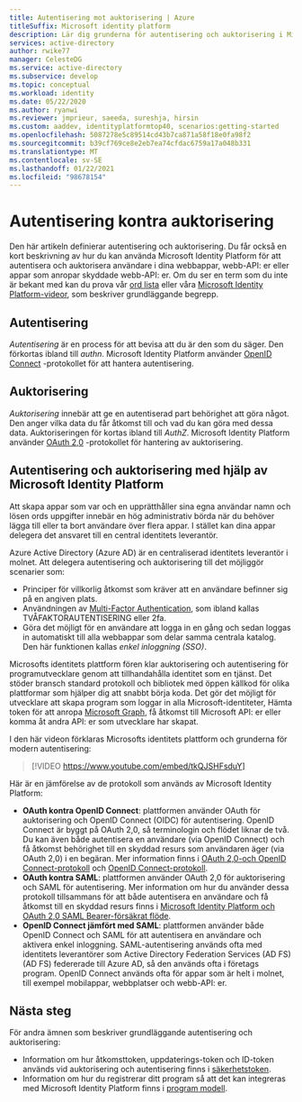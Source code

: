```yaml
---
title: Autentisering mot auktorisering | Azure
titleSuffix: Microsoft identity platform
description: Lär dig grunderna för autentisering och auktorisering i Microsoft Identity Platform (v 2.0).
services: active-directory
author: rwike77
manager: CelesteDG
ms.service: active-directory
ms.subservice: develop
ms.topic: conceptual
ms.workload: identity
ms.date: 05/22/2020
ms.author: ryanwi
ms.reviewer: jmprieur, saeeda, sureshja, hirsin
ms.custom: aaddev, identityplatformtop40, scenarios:getting-started
ms.openlocfilehash: 5087278e5c89514cd43b7ca871a58f18e0fa98f2
ms.sourcegitcommit: b39cf769ce8e2eb7ea74cfdac6759a17a048b331
ms.translationtype: MT
ms.contentlocale: sv-SE
ms.lasthandoff: 01/22/2021
ms.locfileid: "98678154"
---
```

# <a name="authentication-vs-authorization"></a>Autentisering kontra auktorisering

Den här artikeln definierar autentisering och auktorisering. Du får också en kort beskrivning av hur du kan använda Microsoft Identity Platform för att autentisera och auktorisera användare i dina webbappar, webb-API: er eller appar som anropar skyddade webb-API: er. Om du ser en term som du inte är bekant med kan du prova vår [ord lista](developer-glossary.md) eller våra [Microsoft Identity Platform-videor](identity-videos.md), som beskriver grundläggande begrepp.

## <a name="authentication"></a>Autentisering

*Autentisering* är en process för att bevisa att du är den som du säger. Den förkortas ibland till *authn*. Microsoft Identity Platform använder [OpenID Connect](https://openid.net/connect/) -protokollet för att hantera autentisering.

## <a name="authorization"></a>Auktorisering

*Auktorisering* innebär att ge en autentiserad part behörighet att göra något. Den anger vilka data du får åtkomst till och vad du kan göra med dessa data. Auktoriseringen för kortas ibland till *AuthZ*. Microsoft Identity Platform använder [OAuth 2,0](https://oauth.net/2/) -protokollet för hantering av auktorisering.

## <a name="authentication-and-authorization-using-the-microsoft-identity-platform"></a>Autentisering och auktorisering med hjälp av Microsoft Identity Platform

Att skapa appar som var och en upprätthåller sina egna användar namn och lösen ords uppgifter innebär en hög administrativ börda när du behöver lägga till eller ta bort användare över flera appar. I stället kan dina appar delegera det ansvaret till en central identitets leverantör.

Azure Active Directory (Azure AD) är en centraliserad identitets leverantör i molnet. Att delegera autentisering och auktorisering till det möjliggör scenarier som:

- Principer för villkorlig åtkomst som kräver att en användare befinner sig på en angiven plats.
- Användningen av [Multi-Factor Authentication](../authentication/concept-mfa-howitworks.md), som ibland kallas TVÅFAKTORAUTENTISERING eller 2fa.
- Göra det möjligt för en användare att logga in en gång och sedan loggas in automatiskt till alla webbappar som delar samma centrala katalog. Den här funktionen kallas *enkel inloggning (SSO)*.

Microsofts identitets plattform fören klar auktorisering och autentisering för programutvecklare genom att tillhandahålla identitet som en tjänst. Det stöder bransch standard protokoll och bibliotek med öppen källkod för olika plattformar som hjälper dig att snabbt börja koda. Det gör det möjligt för utvecklare att skapa program som loggar in alla Microsoft-identiteter, Hämta token för att anropa [Microsoft Graph](https://developer.microsoft.com/graph/), få åtkomst till Microsoft API: er eller komma åt andra API: er som utvecklare har skapat.

I den här videon förklaras Microsofts identitets plattform och grunderna för modern autentisering: 

> [!VIDEO https://www.youtube.com/embed/tkQJSHFsduY]

Här är en jämförelse av de protokoll som används av Microsoft Identity Platform:

* **OAuth kontra OpenID Connect**: plattformen använder OAuth för auktorisering och OpenID Connect (OIDC) för autentisering. OpenID Connect är byggt på OAuth 2,0, så terminologin och flödet liknar de två. Du kan även både autentisera en användare (via OpenID Connect) och få åtkomst behörighet till en skyddad resurs som användaren äger (via OAuth 2,0) i en begäran. Mer information finns i [OAuth 2,0-och OpenID Connect-protokoll](active-directory-v2-protocols.md) och [OpenID Connect-protokoll](v2-protocols-oidc.md).
* **OAuth kontra SAML**: plattformen använder OAuth 2,0 för auktorisering och SAML för autentisering. Mer information om hur du använder dessa protokoll tillsammans för att både autentisera en användare och få åtkomst till en skyddad resurs finns i [Microsoft Identity Platform och OAuth 2,0 SAML Bearer-försäkrat flöde](./scenario-token-exchange-saml-oauth.md).
* **OpenID Connect jämfört med SAML**: plattformen använder både OpenID Connect och SAML för att autentisera en användare och aktivera enkel inloggning. SAML-autentisering används ofta med identitets leverantörer som Active Directory Federation Services (AD FS) (AD FS) federerade till Azure AD, så den används ofta i företags program. OpenID Connect används ofta för appar som är helt i molnet, till exempel mobilappar, webbplatser och webb-API: er.

## <a name="next-steps"></a>Nästa steg

För andra ämnen som beskriver grundläggande autentisering och auktorisering:

* Information om hur åtkomsttoken, uppdaterings-token och ID-token används vid auktorisering och autentisering finns i [säkerhetstoken](security-tokens.md).
* Information om hur du registrerar ditt program så att det kan integreras med Microsoft Identity Platform finns i [program modell](application-model.md).